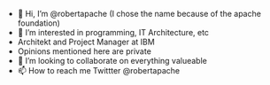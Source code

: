 - 👋 Hi, I’m @robertapache (I chose the name because of the apache foundation)
- 👀 I’m interested in programming, IT Architecture, etc
- Architekt and Project Manager at IBM
- Opinions mentioned here are private
- 💞️ I’m looking to collaborate on everything valueable
- 📫 How to reach me Twittter @robertapache

<!---
robertapache/robertapache is a ✨ special ✨ repository because its `README.md` (this file) appears on your GitHub profile.
You can click the Preview link to take a look at your changes.
--->
